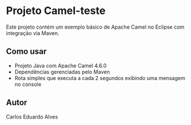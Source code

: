 # Projeto Camel-teste

Este projeto contém um exemplo básico de Apache Camel no Eclipse com integração via Maven.

## Como usar

- Projeto Java com Apache Camel 4.6.0
- Dependências gerenciadas pelo Maven
- Rota simples que executa a cada 2 segundos exibindo uma mensagem no console

## Autor

Carlos Eduardo Alves
